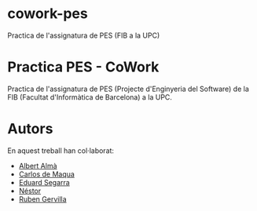 cowork-pes
==========

Practica de l'assignatura de PES (FIB a la UPC)

Practica PES - CoWork
=====================

Practica de l'assignatura de PES (Projecte d'Enginyeria del Software) de la FIB (Facultat d'Informàtica de Barcelona) a la UPC.

Autors
======
En aquest treball han col·laborat:
- [Albert Almà](https://github.com/)
- [Carlos de Maqua](https://github.com/)
- [Eduard Segarra](https://github.com/x)
- [Néstor](https://github.com/nmaletm)
- [Ruben Gervilla](https://github.com/)
